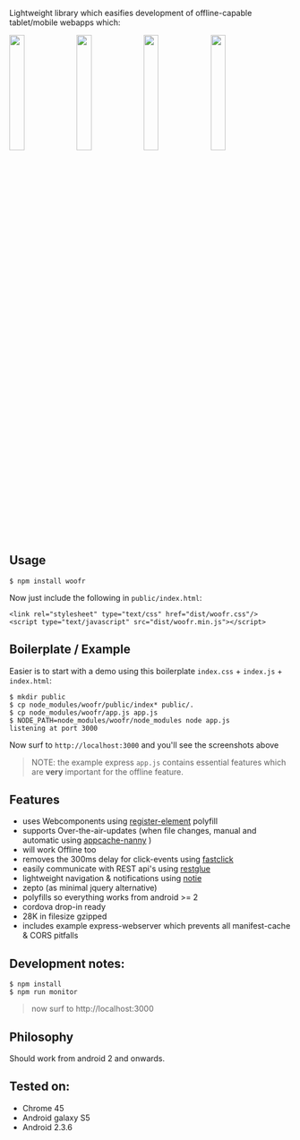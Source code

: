 Lightweight library which easifies development of offline-capable tablet/mobile webapps which:

<img src="https://raw.githubusercontent.com/coderofsalvation/woofr/master/doc/woofr1.png" width="23%" style="width:23%"/>
<img src="https://raw.githubusercontent.com/coderofsalvation/woofr/master/doc/woofr2.png" width="23%" style="width:23%"/>
<img src="https://raw.githubusercontent.com/coderofsalvation/woofr/master/doc/woofr3.png" width="23%" style="width:23%"/>
<img src="https://raw.githubusercontent.com/coderofsalvation/woofr/master/doc/woofr4.png" width="23%" style="width:23%"/>

## Usage 

    $ npm install woofr

Now just include the following in `public/index.html`:

    <link rel="stylesheet" type="text/css" href="dist/woofr.css"/>
    <script type="text/javascript" src="dist/woofr.min.js"></script>

## Boilerplate / Example 

Easier is to start with a demo using this boilerplate `index.css` + `index.js` + `index.html`:

    $ mkdir public
    $ cp node_modules/woofr/public/index* public/.
    $ cp node_modules/woofr/app.js app.js
    $ NODE_PATH=node_modules/woofr/node_modules node app.js
    listening at port 3000

Now surf to `http://localhost:3000` and you'll see the screenshots above

> NOTE: the example express `app.js` contains essential features which are __very__ important for 
the offline feature.

## Features 

* uses Webcomponents using [register-element](https://npmjs.org/package/document-register-element) polyfill
* supports Over-the-air-updates (when file changes, manual and automatic using [appcache-nanny](https://npmjs.org/package/appcache-nanny) )
* will work Offline too 
* removes the 300ms delay for click-events using [fastclick](https://npmjs.org/package/fastclick)
* easily communicate with REST api's using [restglue](https://npmjs.org/package/restglue)
* lightweight navigation & notifications using [notie](https://npmjs.org/package/notie)
* zepto (as minimal jquery alternative)
* polyfills so everything works from android >= 2
* cordova drop-in ready
* 28K in filesize gzipped
* includes example express-webserver which prevents all manifest-cache & CORS pitfalls


## Development notes:

    $ npm install
    $ npm run monitor

> now surf to http://localhost:3000

## Philosophy

Should work from android 2 and onwards.

## Tested on:

* Chrome 45
* Android galaxy S5
* Android 2.3.6

